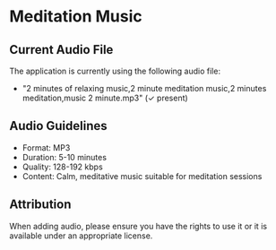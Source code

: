 # Meditation Music

## Current Audio File

The application is currently using the following audio file:
- "2 minutes of relaxing music,2 minute meditation music,2 minutes meditation,music 2 minute.mp3" (✓ present)

## Audio Guidelines

- Format: MP3
- Duration: 5-10 minutes
- Quality: 128-192 kbps
- Content: Calm, meditative music suitable for meditation sessions

## Attribution

When adding audio, please ensure you have the rights to use it or it is available under an appropriate license.